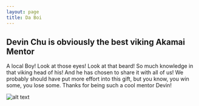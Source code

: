 ```yaml
---
layout: page
title: Da Boi
---
```

## Devin Chu is obviously the best viking Akamai Mentor
A local Boy! Look at those eyes! Look at that beard! So much knowledge in that viking head of his! And he has chosen to share it with all of us! We probably should have put more effort into this gift, but you know, you win some, you lose some. Thanks for being such a cool mentor Devin!

![alt text](./viking_chu.jpg)

